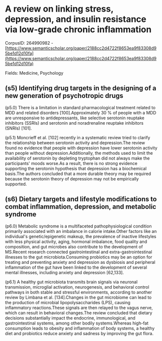 # A review on linking stress, depression, and insulin resistance via low-grade chronic inflammation

CorpusID: 264990982 - [https://www.semanticscholar.org/paper/2188cc2d4722f8653ea9f83308d95be1d12d10fa](https://www.semanticscholar.org/paper/2188cc2d4722f8653ea9f83308d95be1d12d10fa)

Fields: Medicine, Psychology

## (s5) Identifying drug targets in the designing of a new generation of psychotropic drugs
(p5.0) There is a limitation in standard pharmacological treatment related to MDD and related disorders [100].Approximately 30 % of people with a MDD are unresponsive to antidepressants, like selective serotonin reuptake inhibitors (SSRIs) and serotonin and noradrenaline reuptake inhibitors (SNRIs) [101].

(p5.1) Moncrieff et al. [102] recently in a systematic review tried to clarify the relationship between serotonin activity and depression.The review found no evidence that people with depression have lower serotonin activity than people without depression.Additionally, the methods used to limit the availability of serotonin by depleting tryptophan did not always make the participants' moods worse.As a result, there is no strong evidence supporting the serotonin hypothesis that depression has a biochemical basis.The authors concluded that a more durable theory may be required because the serotonin theory of depression may not be empirically supported.
## (s6) Dietary targets and lifestyle modifications to combat inflammation, depression, and metabolic syndrome
(p6.0) Metabolic syndrome is a multifaceted pathophysiological condition primarily associated with an imbalance in calorie intake.Other factors like an individual's genetic/epigenetic makeup, the prevalence of inactive lifestyles with less physical activity, aging, hormonal imbalance, food quality and composition, and gut microbes also contribute to the development of MS.Recent research connected gastrointestinal and extra-gastrointestinal illnesses to the gut microbiota.Consuming probiotics may be an option for treating and preventing anxiety and depression as dysbiosis and peripheral inflammation of the gut have been linked to the development of several mental illnesses, including anxiety and depression [62,133].

(p6.1) A healthy gut microbiota transmits brain signals via neuronal transmission, microglial activation, neurogenesis, and behavioral control pathways in both stable and stressful environments, according to another review by Limbana et al. [134].Changes in the gut microbiome can lead to the production of microbial lipopolysaccharides (LPS), causing inflammatory reactions.These signals are then relayed to the vagus nerve, which can result in behavioral changes.The review concluded that dietary decisions substantially impact the endocrine, immunological, and gastrointestinal systems, among other bodily systems.Whereas high-fat consumption leads to obesity and inflammation of body systems, a healthy diet and probiotics reduce anxiety and sadness by improving the gut flora.
